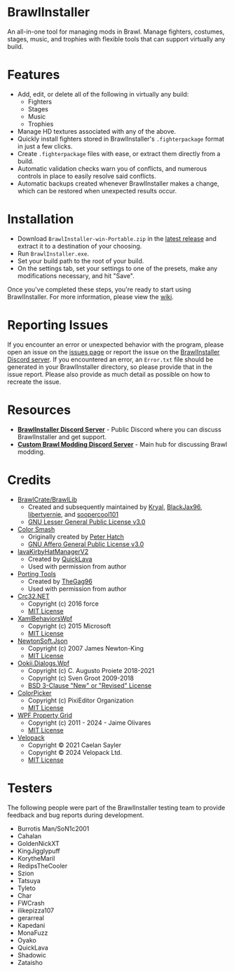 # BrawlInstaller
An all-in-one tool for managing mods in Brawl. Manage fighters, costumes, stages, music, and trophies with flexible tools that can support virtually any build.

# Features
- Add, edit, or delete all of the following in virtually any build:
    - Fighters
    - Stages
    - Music
    - Trophies
- Manage HD textures associated with any of the above.
- Quickly install fighters stored in BrawlInstaller's `.fighterpackage` format in just a few clicks.
- Create `.fighterpackage` files with ease, or extract them directly from a build.
- Automatic validation checks warn you of conflicts, and numerous controls in place to easily resolve said conflicts.
- Automatic backups created whenever BrawlInstaller makes a change, which can be restored when unexpected results occur.

# Installation
- Download `BrawlInstaller-win-Portable.zip` in the [latest release](https://github.com/squidgy617/BrawlInstaller/releases/latest) and extract it to a destination of your choosing.
- Run `BrawlInstaller.exe`.
- Set your build path to the root of your build.
- On the settings tab, set your settings to one of the presets, make any modifications necessary, and hit "Save".

Once you've completed these steps, you're ready to start using BrawlInstaller. For more information, please view the [wiki](https://github.com/squidgy617/BrawlInstaller/wiki).

# Reporting Issues
If you encounter an error or unexpected behavior with the program, please open an issue on the [issues page](https://github.com/squidgy617/BrawlInstaller/issues) or report the issue on the [BrawlInstaller Discord server](https://discord.gg/NMkTZWt9bK). If you encountered an error, an `Error.txt` file should be generated in your BrawlInstaller directory, so please provide that in the issue report. Please also provide as much detail as possible on how to recreate the issue.

# Resources
- **[BrawlInstaller Discord Server](https://discord.gg/NMkTZWt9bK)** - Public Discord where you can discuss BrawlInstaller and get support.
- **[Custom Brawl Modding Discord Server](https://discord.gg/GbxJhbv)** - Main hub for discussing Brawl modding.

# Credits
- [BrawlCrate/BrawlLib](https://github.com/soopercool101/BrawlCrate)
    - Created and subsequently maintained by [Kryal](https://code.google.com/archive/p/brawltools/), [BlackJax96](https://code.google.com/archive/p/brawltools2/), [libertyernie](https://github.com/libertyernie/brawltools), and [soopercool101](https://github.com/soopercool101)
    - [GNU Lesser General Public License v3.0](https://github.com/soopercool101/BrawlCrate/blob/master/LICENSE)
- [Color Smash](https://github.com/PeterHatch/color-smash)
    - Originally created by [Peter Hatch](https://github.com/PeterHatch)
    - [GNU Affero General Public License v3.0](https://github.com/PeterHatch/color-smash/blob/master/LICENSE.txt)
- [lavaKirbyHatManagerV2](https://github.com/QuickLava/lavaKirbyHatManagerV2)
    - Created by [QuickLava](https://github.com/QuickLava)
    - Used with permission from author
- [Porting Tools](https://github.com/TheGag96/pm-hax/tree/master/PSA%20Conversion%20Tools)
    - Created by [TheGag96](https://github.com/TheGag96)
    - Used with permission from author
- [Crc32.NET](https://github.com/force-net/Crc32.NET)
    - Copyright (c) 2016 force
    - [MIT License](https://github.com/force-net/Crc32.NET/blob/develop/LICENSE)
- [XamlBehaviorsWpf](https://github.com/Microsoft/XamlBehaviorsWpf)
    - Copyright (c) 2015 Microsoft
    - [MIT License](https://github.com/microsoft/XamlBehaviorsWpf/blob/main/LICENSE)
- [NewtonSoft.Json](https://github.com/JamesNK/Newtonsoft.Json)
    - Copyright (c) 2007 James Newton-King
    - [MIT License](https://github.com/JamesNK/Newtonsoft.Json/blob/master/LICENSE.md)
- [Ookii.Dialogs.Wpf](https://github.com/ookii-dialogs/ookii-dialogs-wpf)
    - Copyright (c) C. Augusto Proiete 2018-2021
    - Copyright (c) Sven Groot         2009-2018
    - [BSD 3-Clause "New" or "Revised" License](https://github.com/ookii-dialogs/ookii-dialogs-wpf/blob/master/LICENSE)
- [ColorPicker](https://github.com/PixiEditor/ColorPicker)
    - Copyright (c) PixiEditor Organization
    - [MIT License](https://github.com/PixiEditor/ColorPicker/blob/master/LICENSE.md)
- [WPF Property Grid](https://github.com/jaime-olivares/wpf-propertygrid)
    - Copyright (c) 2011 - 2024 - Jaime Olivares
    - [MIT License](https://github.com/jaime-olivares/wpf-propertygrid/blob/master/LICENSE)
- [Velopack](https://github.com/velopack/velopack)
    - Copyright © 2021 Caelan Sayler
    - Copyright © 2024 Velopack Ltd.
    - [MIT License](https://github.com/velopack/velopack/blob/develop/LICENSE)
 
# Testers
The following people were part of the BrawlInstaller testing team to provide feedback and bug reports during development.
- Burrotis Man/SoN1c2001
- Cahalan
- GoldenNickXT
- KingJigglypuff
- KorytheMaril
- RedipsTheCooler
- Szion
- Tatsuya
- Tyleto
- Char
- FWCrash
- ilikepizza107
- gerarreal
- Kapedani
- MonaFuzz
- Oyako
- QuickLava
- Shadowic
- Zataisho
